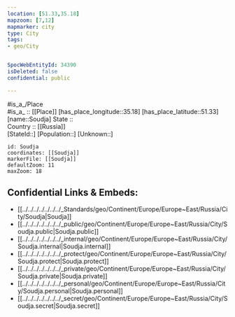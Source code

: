 ```yaml
---
location: [51.33,35.18] 
mapzoom: [7,12] 
mapmarker: city 
type: City
tags:
- geo/City


SpocWebEntityId: 34390
isDeleted: false
confidential: public

---
```

#is_a_/Place  
#is_a_ :: [[Place]] 
[has_place_longitude::35.18] 
[has_place_latitude::51.33] 
[name::Soudja] 
State ::  
Country :: [[Russia]]  
[StateId::] 
[Population::] 
[Unknown::] 


```leaflet
id: Soudja
coordinates: [[Soudja]] 
markerFile: [[Soudja]] 
defaultZoom: 11 
maxZoom: 18
```


## Confidential Links & Embeds: 
- [[../../../../../../../_Standards/geo/Continent/Europe/Europe~East/Russia/City/Soudja|Soudja]] 
- [[../../../../../../../_public/geo/Continent/Europe/Europe~East/Russia/City/Soudja.public|Soudja.public]] 
- [[../../../../../../../_internal/geo/Continent/Europe/Europe~East/Russia/City/Soudja.internal|Soudja.internal]] 
- [[../../../../../../../_protect/geo/Continent/Europe/Europe~East/Russia/City/Soudja.protect|Soudja.protect]] 
- [[../../../../../../../_private/geo/Continent/Europe/Europe~East/Russia/City/Soudja.private|Soudja.private]] 
- [[../../../../../../../_personal/geo/Continent/Europe/Europe~East/Russia/City/Soudja.personal|Soudja.personal]] 
- [[../../../../../../../_secret/geo/Continent/Europe/Europe~East/Russia/City/Soudja.secret|Soudja.secret]] 
